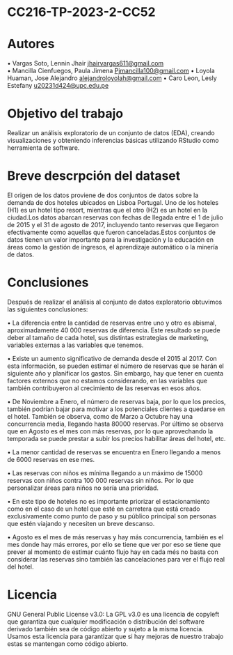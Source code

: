 # CC216-TP-2023-2-CC52
# Autores
• Vargas Soto, Lennin Jhair jhairvargas611@gmail.com  
• Mancilla Cienfuegos, Paula Jimena Pjmancilla100@gmail.com
• Loyola Huaman, Jose Alejandro alejandroloyolah@gmail.com
• Caro Leon, Lesly Estefany u20231d424@upc.edu.pe
# Objetivo del trabajo
Realizar un análisis exploratorio de un conjunto de datos (EDA), creando visualizaciones y obteniendo inferencias básicas utilizando RStudio como herramienta de software.
# Breve descrpción del dataset
El origen de los datos proviene de dos conjuntos de datos sobre la demanda de dos hoteles ubicados en Lisboa Portugal. Uno de los hoteles (H1) es un hotel tipo resort, mientras que el otro (H2) es un hotel en la ciudad.Los datos abarcan reservas con fechas de llegada entre el 1 de julio de 2015 y el 31 de agosto de 2017, incluyendo tanto reservas que llegaron efectivamente como aquellas que fueron canceladas.Estos conjuntos de datos tienen un valor importante para la investigación y la educación en áreas como la gestión de ingresos, el aprendizaje automático o la minería de datos.
# Conclusiones
Después de realizar el análisis al conjunto de datos exploratorio obtuvimos las siguientes conclusiones:

• La diferencia entre la cantidad de reservas entre uno y otro es abismal, aproximadamente 40 000 reservas de diferencia. Este resultado se puede deber al tamaño de cada hotel, sus distintas estrategias de marketing, variables externas a las variables que tenemos.

• Existe un aumento significativo de demanda desde el 2015 al 2017. Con esta información, se pueden estimar el número de reservas que se harán el siguiente año y planificar los gastos. Sin embargo, hay que tener en cuenta factores externos que no estamos considerando, en las variables que también contribuyeron al crecimiento de las reservas en esos años. 

• De Noviembre a Enero, el número de reservas baja, por lo que los precios, también podrían bajar para motivar a los potenciales clientes a quedarse en el hotel. También se observa, como de Marzo a Octubre hay una concurrencia media, llegando hasta 80000 reservas. Por último se observa que en Agosto es el mes con más reservas, por lo que aprovechando la temporada se puede prestar a subir los precios habilitar áreas del hotel, etc.

• La menor cantidad de reservas se encuentra en Enero llegando a menos de 6000 reservas en ese mes.

• Las reservas con niños es mínima llegando a un máximo de 15000 reservas con niños contra 100 000 reservas sin niños. Por lo que personalizar áreas para niños no sería una prioridad.

• En este tipo de hoteles no es importante priorizar el estacionamiento como en el caso de un hotel que esté en carretera que está creado exclusivamente como punto de paso y su público principal son personas que estén viajando y necesiten un breve descanso.

• Agosto es el mes de más reservas y hay más concurrencia, también es el mes donde hay más errores, por ello se tiene que ver por eso se tiene que prever al momento de estimar cuánto flujo hay en cada més no basta con considerar las reservas sino también las cancelaciones para ver el flujo real del hotel.

# Licencia
GNU General Public License v3.0: La GPL v3.0 es una licencia de copyleft que garantiza que cualquier modificación o distribución del software derivado también sea de código abierto y sujeto a la misma licencia. Usamos esta licencia para garantizar que si hay mejoras de nuestro trabajo estas se mantengan como código abierto.
